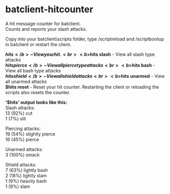 # batclient-hitcounter
A hit message counter for batclient.<br>
Counts and reports your slash attacks.<br>

Copy into your batclient\scripts folder, type /scriptreload and /scriptbootup in batclient or restart the client.<br>

<b>$hits</b> - View your hit.<br>
<b>$hits slash</b> - View all slash type attacks<br>
<b>$hits pierce</b> - View all pierce type attacks<br>
<b>$hits bash</b> - View all bash type attacks<br>
<b>$hits shield</b> - View all shield attacks<br>
<b>$hits unarmed</b> - View all unarmed attacks<br>
<b>$hits reset</b> - Reset your hit counter. Restarting the client or reloading the scripts also resets the counter.<br>


<b>'$hits' output looks like this:</b><br>
Slash attacks:<br>
13 (92%) cut<br>
1 (7%) slit<br>

Piercing attacks:<br>
19 (54%) slightly pierce<br>
16 (45%) pierce<br>

Unarmed attacks:<br>
3 (100%) smack<br>

Shield attacks:<br>
7 (63%) lightly bash<br>
2 (18%) lightly slam<br>
1 (9%) heavily bash<br>
1 (9%) slam<br>